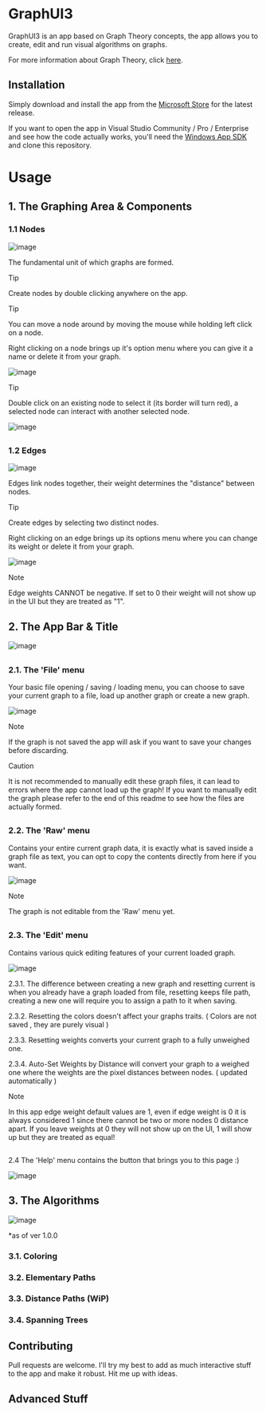 # GraphUI3

GraphUI3 is an app based on Graph Theory concepts, the app allows you to create, edit and run  visual algorithms on graphs.

For more information about Graph Theory, click [here](https://brilliant.org/wiki/graph-theory/).

## Installation
Simply download and install the app from the [Microsoft Store](https://microsoft.com) for the latest release.

If you want to open the app in Visual Studio Community / Pro / Enterprise and see how the code actually works, you'll need the [Windows App SDK](https://learn.microsoft.com/en-us/windows/apps/windows-app-sdk/set-up-your-development-environment?tabs=cs-vs-community%2Ccpp-vs-community%2Cvs-2022-17-1-a%2Cvs-2022-17-1-b) and clone this repository.

# Usage

## 1. The Graphing Area & Components

### 1.1 Nodes

![image](https://github.com/roland31x/GraphUI3/assets/115028239/0b4ecd15-b8a0-41ed-831c-514f58be9437)

The fundamental unit of which graphs are formed.

>[!TIP]
>Create nodes by double clicking anywhere on the app.

>[!TIP]
>You can move a node around by moving the mouse while holding left click on a node.

Right clicking on a node brings up it's option menu where you can give it a name or delete it from your graph.

![image](https://github.com/roland31x/GraphUI3/assets/115028239/848d9b5c-aaf4-4771-a123-e571d07e545c)

>[!TIP]
>Double click on an existing node to select it (its border will turn red), a selected node can interact with another selected node.

![image](https://github.com/roland31x/GraphUI3/assets/115028239/ba4533dd-c488-4c7d-988a-9c7881487384)

##
### 1.2 Edges 

![image](https://github.com/roland31x/GraphUI3/assets/115028239/6bb00dac-81af-454a-ac1d-5e229f2446c2)

Edges link nodes together, their weight determines the "distance" between nodes.

>[!TIP]
>Create edges by selecting two distinct nodes.

Right clicking on an edge brings up its options menu where you can change its weight or delete it from your graph.

![image](https://github.com/roland31x/GraphUI3/assets/115028239/036c38d1-acab-4a64-86a2-61d65c5d41e9)

>[!NOTE]
>Edge weights CANNOT be negative. If set to 0 their weight will not show up in the UI but they are treated as "1".

##
## 2. The App Bar & Title
![image](https://github.com/roland31x/GraphUI3/assets/115028239/af1c538a-4aa6-48fd-93bc-ecbde9a7aa38)

##
### 2.1. The 'File' menu 

Your basic file opening / saving / loading menu, you can choose to save your current graph to a file, load up another graph or create a new graph.

![image](https://github.com/roland31x/GraphUI3/assets/115028239/8bcdface-ab98-4560-82a5-7d2c009fb928)

> [!NOTE]
> If the graph is not saved the app will ask if you want to save your changes before discarding.

> [!CAUTION]
> It is not recommended to manually edit these graph files, it can lead to errors where the app cannot load up the graph!
> If you want to manually edit the graph please refer to the end of this readme to see how the files are actually formed.

##
### 2.2. The 'Raw' menu 

Contains your entire current graph data, it is exactly what is saved inside a graph file as text, you can opt to copy the contents directly from here if you want.

![image](https://github.com/roland31x/GraphUI3/assets/115028239/7626fa2c-2deb-44f5-ba81-4b15d4ac8594)

> [!NOTE]
> The graph is not editable from the 'Raw' menu yet.

##
### 2.3. The 'Edit' menu 

Contains various quick editing features of your current loaded graph.

![image](https://github.com/roland31x/GraphUI3/assets/115028239/0187f633-439a-464d-be05-b862b529b74c)

2.3.1. The difference between creating a new graph and resetting current is when you already have a graph loaded from file, resetting keeps file path, creating a new one will require you to assign a path to it when saving.

2.3.2. Resetting the colors doesn't affect your graphs traits. ( Colors are not saved , they are purely visual )

2.3.3. Resetting weights converts your current graph to a fully unweighed one.

2.3.4. Auto-Set Weights by Distance will convert your graph to a weighed one where the weights are the pixel distances between nodes. ( updated automatically )

> [!NOTE]
> In this app edge weight default values are 1, even if edge weight is 0 it is always considered 1 since there cannot be two or more nodes 0 distance apart.
> If you leave weights at 0 they will not show up on the UI, 1 will show up but they are treated as equal!
##
2.4 The 'Help' menu contains the button that brings you to this page :)

![image](https://github.com/roland31x/GraphUI3/assets/115028239/737c980f-6566-4dad-a2f8-5f8e10ce7fc4)

##
## 3. The Algorithms

![image](https://github.com/roland31x/GraphUI3/assets/115028239/5f70190e-7956-4012-a578-2135821106ad)

*as of ver 1.0.0

### 3.1. Coloring

### 3.2. Elementary Paths

### 3.3. Distance Paths (WiP)

### 3.4. Spanning Trees


## Contributing

Pull requests are welcome. I'll try my best to add as much interactive stuff to the app and make it robust. Hit me up with ideas.

## Advanced Stuff
